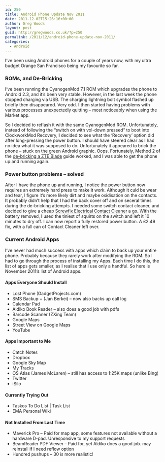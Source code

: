 ```yaml
---
id: 250
title: Android Phone Update Nov 2011
date: 2011-12-02T15:26:16+00:00
author: Greg Woods
layout: post
guid: http://gregwoods.co.uk/?p=250
permalink: /2011/12/android-phone-update-nov-2011/
categories:
  - Android
---
```

I&#8217;ve been using Android phones for a couple of years now, with my ultra budget Orange San Francisco being my favourite so far.

### ROMs, and De-Bricking

I&#8217;ve been running the CyanogenMod 7.1 ROM which upgrades the phone to Android 2.3, and it&#8217;s been very stable. However, in the last week the phone stopped charging via USB. The charging lightning bolt symbol flashed up briefly then disappeared. Very odd. I then started having problems with various processes unexpectedly quitting &#8211; most noticeably when using the Market app.

So I decided to reflash it with the same CyanogenMod ROM. Unfortunately, instead of following the &#8220;switch on with vol-down pressed&#8221; to boot into ClockworkMod Recovery, I decided to see what the &#8216;Recovery&#8217; option did after long-pressing the power button. I should have steered clear as I had no idea what it was supposed to do. Unfortunately it appeared to brick the phone &#8211; stuck on the green Android graphic. Oops. Fortunately, Method 2 of the [de-bricking a ZTE Blade](http://android.modaco.com/topic/343587-guide-de-bricking-a-zte-blade/ "De-bricking Guide") guide worked, and I was able to get the phone up and running again.

### Power button problems &#8211; solved

After I have the phone up and running, I notice the power button now requires an extremely hard press to make it work. Although it culd be wear and tear, I figure it&#8217;s more likely dirt and maybe oxidisation on the contacts. It probably didn&#8217;t help that I had the back cover off and on seceral times during the de-bricking attempts. I needed some switch contact cleaner, and decided to give a cheap <a href="http://www.screwfix.com/p/de-solv-it-electrical-contact-cleaner/41990" title="Screwfix Electrical Contact Cleaner" target="_blank">Screwfix Electrical Contact Cleaner</a> a go. With the battery removed, I used the tiniest of squirts on the switch and left it 10 minutes to dry off. I can now report a fully restored power button. A £2.49 fix, with a full can of Contact Cleaner left over.

### Current Android Apps

I&#8217;ve never had much success with apps which claim to back up your entire phone. Probably because they rarely work after modifying the ROM. So I had to go through the process of installing my Apps. Each time I do this, the list of apps gets smaller, as I realise that I use only a handful. So here is November 2011&#8217;s list of Android apps.

#### Apps Everyone Should Install

  * Lost Phone (GadgetProjects.com)
  * SMS Backup + (Jan Berkei) &#8211; now also backs up call log
  * Calendar Pad
  * Aldiko Book Reader &#8211; also does a good job with pdfs
  * Barcode Scanner (ZXing Team)
  * Google Maps
  * Street View on Google Maps
  * YouTube

#### Apps Important to Me

  * Catch Notes
  * Dropbox
  * Google Sky Map
  * My Tracks
  * OS Atlas (James McLaren) &#8211; still has access to 1:25K maps (unlike Bing)
  * Twitter
  * iSilo

#### Currently Trying Out

  * Taskos To Do List | Task List
  * EMA Personal Wiki

#### Not Installed From Last Time

  * Maverick Pro &#8211; Paid for map app, some features not available without a hardware D-pad. Unresponsive to my support requests
  * BeamReader PDF Viewer &#8211; Paid for, yet Aldiko does a good job. may reinstall if I need reflow option
  * Hundred pushups &#8211; 30 is more realistic!